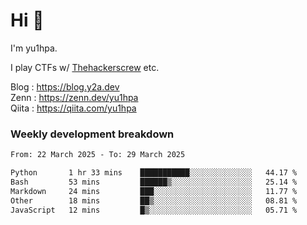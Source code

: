 # Hi 👋

I'm yu1hpa.

I play CTFs w/ [Thehackerscrew](https://www.thehackerscrew.team/) etc.

Blog : https://blog.y2a.dev  
Zenn : https://zenn.dev/yu1hpa  
Qiita : https://qiita.com/yu1hpa  

### Weekly development breakdown

<!--START_SECTION:waka-->

```txt
From: 22 March 2025 - To: 29 March 2025

Python       1 hr 33 mins    ███████████░░░░░░░░░░░░░░   44.17 %
Bash         53 mins         ██████▒░░░░░░░░░░░░░░░░░░   25.14 %
Markdown     24 mins         ███░░░░░░░░░░░░░░░░░░░░░░   11.77 %
Other        18 mins         ██▒░░░░░░░░░░░░░░░░░░░░░░   08.81 %
JavaScript   12 mins         █▒░░░░░░░░░░░░░░░░░░░░░░░   05.71 %
```

<!--END_SECTION:waka-->

